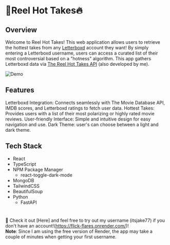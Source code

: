 # 🎥Reel Hot Takes🔥

## Overview
Welcome to Reel Hot Takes! This web application allows users to retrieve the hottest takes from any [Letterboxd](https://letterboxd.com/) account they want! By simply entering a Letterboxd username, users can access a curated list of their most controversial based on a "hotness" algorithm. This app gathers Letterboxd data via [The Reel Hot Takes API](https://github.com/jakekressley/Reel-Hot-Takes-API) (also developed by me).

![Demo](https://i.giphy.com/media/v1.Y2lkPTc5MGI3NjExdzgyaHhwc3AxeXV4Nmh6ZjlhZWRlMjNrbmh6NzJndmNoZnJwM3F3eSZlcD12MV9pbnRlcm5hbF9naWZfYnlfaWQmY3Q9Zw/KBUkyopLSLPKNQ7uqS/giphy.gif)

## Features
Letterboxd Integration: Connects seamlessly with The Movie Database API, IMDB scores, and Letterboxd ratings to fetch user data.
Hottest Takes: Provides users with a list of their most polarizing or highly rated movie reviews.
User-friendly Interface: Simple and intuitive design for easy navigation and use.
Dark Theme: user's can choose between a light and dark theme.

## Tech Stack
- React
- TypeScript
- NPM Package Manager
    - react-toggle-dark-mode
- MongoDB
- TailwindCSS
- BeautifulSoup
- Python
  - FastAPI
 
#
🚀 Check it out [Here] and feel free to try out my username (itsjake77) if you don't have an account!(https://flick-flares.onrender.com/)! \
**Note**: Since I am using the free version of Render, the app may take a couple of minutes when getting your first username.
